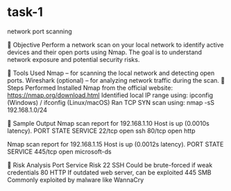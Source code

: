 # task-1
network port scanning 

📌 Objective
Perform a network scan on your local network to identify active devices and their open ports using Nmap. The goal is to understand network exposure and potential security risks.

🧰 Tools Used
Nmap – for scanning the local network and detecting open ports.
Wireshark (optional) – for analyzing network traffic during the scan.
📡 Steps Performed
Installed Nmap from the official website: https://nmap.org/download.html
Identified local IP range using:
ipconfig (Windows) / ifconfig (Linux/macOS)
Ran TCP SYN scan using:
nmap -sS 192.168.1.0/24

🧾 Sample Output
Nmap scan report for 192.168.1.10 Host is up (0.0010s latency). PORT STATE SERVICE 22/tcp open ssh 80/tcp open http

Nmap scan report for 192.168.1.15 Host is up (0.0012s latency). PORT STATE SERVICE 445/tcp open microsoft-ds

🚨 Risk Analysis
Port Service Risk 22 SSH Could be brute-forced if weak credentials 80 HTTP If outdated web server, can be exploited 445 SMB Commonly exploited by malware like WannaCry
